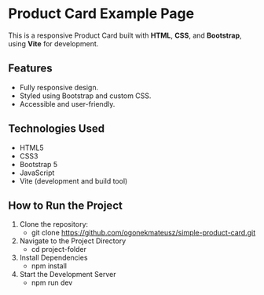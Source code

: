 # Product Card Example Page

This is a responsive Product Card built with **HTML**, **CSS**, and **Bootstrap**, using **Vite** for development.

## Features

- Fully responsive design.
- Styled using Bootstrap and custom CSS.
- Accessible and user-friendly.

## Technologies Used

- HTML5
- CSS3
- Bootstrap 5
- JavaScript
- Vite (development and build tool)

## How to Run the Project

1. Clone the repository:
   - git clone https://github.com/ogonekmateusz/simple-product-card.git
2. Navigate to the Project Directory
   - cd project-folder
3. Install Dependencies
   - npm install
4. Start the Development Server
   - npm run dev

